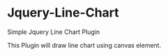 # Jquery-Line-Chart
Simple Jquery Line Chart Plugin

This Plugin will draw line chart using canvas element. 
